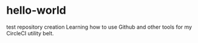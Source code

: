 # hello-world
test repository creation
Learning how to use Github and other tools for my CircleCI utility belt.
